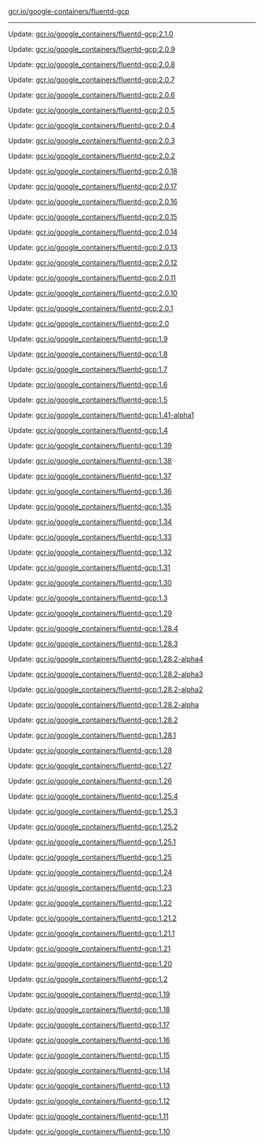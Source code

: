 [gcr.io/google-containers/fluentd-gcp](https://hub.docker.com/r/cruse/fluentd-gcp/tags/) 

----
Update: [gcr.io/google_containers/fluentd-gcp:2.1.0](https://hub.docker.com/r/cruse/fluentd-gcp/tags/)

Update: [gcr.io/google_containers/fluentd-gcp:2.0.9](https://hub.docker.com/r/cruse/fluentd-gcp/tags/)

Update: [gcr.io/google_containers/fluentd-gcp:2.0.8](https://hub.docker.com/r/cruse/fluentd-gcp/tags/)

Update: [gcr.io/google_containers/fluentd-gcp:2.0.7](https://hub.docker.com/r/cruse/fluentd-gcp/tags/)

Update: [gcr.io/google_containers/fluentd-gcp:2.0.6](https://hub.docker.com/r/cruse/fluentd-gcp/tags/)

Update: [gcr.io/google_containers/fluentd-gcp:2.0.5](https://hub.docker.com/r/cruse/fluentd-gcp/tags/)

Update: [gcr.io/google_containers/fluentd-gcp:2.0.4](https://hub.docker.com/r/cruse/fluentd-gcp/tags/)

Update: [gcr.io/google_containers/fluentd-gcp:2.0.3](https://hub.docker.com/r/cruse/fluentd-gcp/tags/)

Update: [gcr.io/google_containers/fluentd-gcp:2.0.2](https://hub.docker.com/r/cruse/fluentd-gcp/tags/)

Update: [gcr.io/google_containers/fluentd-gcp:2.0.18](https://hub.docker.com/r/cruse/fluentd-gcp/tags/)

Update: [gcr.io/google_containers/fluentd-gcp:2.0.17](https://hub.docker.com/r/cruse/fluentd-gcp/tags/)

Update: [gcr.io/google_containers/fluentd-gcp:2.0.16](https://hub.docker.com/r/cruse/fluentd-gcp/tags/)

Update: [gcr.io/google_containers/fluentd-gcp:2.0.15](https://hub.docker.com/r/cruse/fluentd-gcp/tags/)

Update: [gcr.io/google_containers/fluentd-gcp:2.0.14](https://hub.docker.com/r/cruse/fluentd-gcp/tags/)

Update: [gcr.io/google_containers/fluentd-gcp:2.0.13](https://hub.docker.com/r/cruse/fluentd-gcp/tags/)

Update: [gcr.io/google_containers/fluentd-gcp:2.0.12](https://hub.docker.com/r/cruse/fluentd-gcp/tags/)

Update: [gcr.io/google_containers/fluentd-gcp:2.0.11](https://hub.docker.com/r/cruse/fluentd-gcp/tags/)

Update: [gcr.io/google_containers/fluentd-gcp:2.0.10](https://hub.docker.com/r/cruse/fluentd-gcp/tags/)

Update: [gcr.io/google_containers/fluentd-gcp:2.0.1](https://hub.docker.com/r/cruse/fluentd-gcp/tags/)

Update: [gcr.io/google_containers/fluentd-gcp:2.0](https://hub.docker.com/r/cruse/fluentd-gcp/tags/)

Update: [gcr.io/google_containers/fluentd-gcp:1.9](https://hub.docker.com/r/cruse/fluentd-gcp/tags/)

Update: [gcr.io/google_containers/fluentd-gcp:1.8](https://hub.docker.com/r/cruse/fluentd-gcp/tags/)

Update: [gcr.io/google_containers/fluentd-gcp:1.7](https://hub.docker.com/r/cruse/fluentd-gcp/tags/)

Update: [gcr.io/google_containers/fluentd-gcp:1.6](https://hub.docker.com/r/cruse/fluentd-gcp/tags/)

Update: [gcr.io/google_containers/fluentd-gcp:1.5](https://hub.docker.com/r/cruse/fluentd-gcp/tags/)

Update: [gcr.io/google_containers/fluentd-gcp:1.41-alpha1](https://hub.docker.com/r/cruse/fluentd-gcp/tags/)

Update: [gcr.io/google_containers/fluentd-gcp:1.4](https://hub.docker.com/r/cruse/fluentd-gcp/tags/)

Update: [gcr.io/google_containers/fluentd-gcp:1.39](https://hub.docker.com/r/cruse/fluentd-gcp/tags/)

Update: [gcr.io/google_containers/fluentd-gcp:1.38](https://hub.docker.com/r/cruse/fluentd-gcp/tags/)

Update: [gcr.io/google_containers/fluentd-gcp:1.37](https://hub.docker.com/r/cruse/fluentd-gcp/tags/)

Update: [gcr.io/google_containers/fluentd-gcp:1.36](https://hub.docker.com/r/cruse/fluentd-gcp/tags/)

Update: [gcr.io/google_containers/fluentd-gcp:1.35](https://hub.docker.com/r/cruse/fluentd-gcp/tags/)

Update: [gcr.io/google_containers/fluentd-gcp:1.34](https://hub.docker.com/r/cruse/fluentd-gcp/tags/)

Update: [gcr.io/google_containers/fluentd-gcp:1.33](https://hub.docker.com/r/cruse/fluentd-gcp/tags/)

Update: [gcr.io/google_containers/fluentd-gcp:1.32](https://hub.docker.com/r/cruse/fluentd-gcp/tags/)

Update: [gcr.io/google_containers/fluentd-gcp:1.31](https://hub.docker.com/r/cruse/fluentd-gcp/tags/)

Update: [gcr.io/google_containers/fluentd-gcp:1.30](https://hub.docker.com/r/cruse/fluentd-gcp/tags/)

Update: [gcr.io/google_containers/fluentd-gcp:1.3](https://hub.docker.com/r/cruse/fluentd-gcp/tags/)

Update: [gcr.io/google_containers/fluentd-gcp:1.29](https://hub.docker.com/r/cruse/fluentd-gcp/tags/)

Update: [gcr.io/google_containers/fluentd-gcp:1.28.4](https://hub.docker.com/r/cruse/fluentd-gcp/tags/)

Update: [gcr.io/google_containers/fluentd-gcp:1.28.3](https://hub.docker.com/r/cruse/fluentd-gcp/tags/)

Update: [gcr.io/google_containers/fluentd-gcp:1.28.2-alpha4](https://hub.docker.com/r/cruse/fluentd-gcp/tags/)

Update: [gcr.io/google_containers/fluentd-gcp:1.28.2-alpha3](https://hub.docker.com/r/cruse/fluentd-gcp/tags/)

Update: [gcr.io/google_containers/fluentd-gcp:1.28.2-alpha2](https://hub.docker.com/r/cruse/fluentd-gcp/tags/)

Update: [gcr.io/google_containers/fluentd-gcp:1.28.2-alpha](https://hub.docker.com/r/cruse/fluentd-gcp/tags/)

Update: [gcr.io/google_containers/fluentd-gcp:1.28.2](https://hub.docker.com/r/cruse/fluentd-gcp/tags/)

Update: [gcr.io/google_containers/fluentd-gcp:1.28.1](https://hub.docker.com/r/cruse/fluentd-gcp/tags/)

Update: [gcr.io/google_containers/fluentd-gcp:1.28](https://hub.docker.com/r/cruse/fluentd-gcp/tags/)

Update: [gcr.io/google_containers/fluentd-gcp:1.27](https://hub.docker.com/r/cruse/fluentd-gcp/tags/)

Update: [gcr.io/google_containers/fluentd-gcp:1.26](https://hub.docker.com/r/cruse/fluentd-gcp/tags/)

Update: [gcr.io/google_containers/fluentd-gcp:1.25.4](https://hub.docker.com/r/cruse/fluentd-gcp/tags/)

Update: [gcr.io/google_containers/fluentd-gcp:1.25.3](https://hub.docker.com/r/cruse/fluentd-gcp/tags/)

Update: [gcr.io/google_containers/fluentd-gcp:1.25.2](https://hub.docker.com/r/cruse/fluentd-gcp/tags/)

Update: [gcr.io/google_containers/fluentd-gcp:1.25.1](https://hub.docker.com/r/cruse/fluentd-gcp/tags/)

Update: [gcr.io/google_containers/fluentd-gcp:1.25](https://hub.docker.com/r/cruse/fluentd-gcp/tags/)

Update: [gcr.io/google_containers/fluentd-gcp:1.24](https://hub.docker.com/r/cruse/fluentd-gcp/tags/)

Update: [gcr.io/google_containers/fluentd-gcp:1.23](https://hub.docker.com/r/cruse/fluentd-gcp/tags/)

Update: [gcr.io/google_containers/fluentd-gcp:1.22](https://hub.docker.com/r/cruse/fluentd-gcp/tags/)

Update: [gcr.io/google_containers/fluentd-gcp:1.21.2](https://hub.docker.com/r/cruse/fluentd-gcp/tags/)

Update: [gcr.io/google_containers/fluentd-gcp:1.21.1](https://hub.docker.com/r/cruse/fluentd-gcp/tags/)

Update: [gcr.io/google_containers/fluentd-gcp:1.21](https://hub.docker.com/r/cruse/fluentd-gcp/tags/)

Update: [gcr.io/google_containers/fluentd-gcp:1.20](https://hub.docker.com/r/cruse/fluentd-gcp/tags/)

Update: [gcr.io/google_containers/fluentd-gcp:1.2](https://hub.docker.com/r/cruse/fluentd-gcp/tags/)

Update: [gcr.io/google_containers/fluentd-gcp:1.19](https://hub.docker.com/r/cruse/fluentd-gcp/tags/)

Update: [gcr.io/google_containers/fluentd-gcp:1.18](https://hub.docker.com/r/cruse/fluentd-gcp/tags/)

Update: [gcr.io/google_containers/fluentd-gcp:1.17](https://hub.docker.com/r/cruse/fluentd-gcp/tags/)

Update: [gcr.io/google_containers/fluentd-gcp:1.16](https://hub.docker.com/r/cruse/fluentd-gcp/tags/)

Update: [gcr.io/google_containers/fluentd-gcp:1.15](https://hub.docker.com/r/cruse/fluentd-gcp/tags/)

Update: [gcr.io/google_containers/fluentd-gcp:1.14](https://hub.docker.com/r/cruse/fluentd-gcp/tags/)

Update: [gcr.io/google_containers/fluentd-gcp:1.13](https://hub.docker.com/r/cruse/fluentd-gcp/tags/)

Update: [gcr.io/google_containers/fluentd-gcp:1.12](https://hub.docker.com/r/cruse/fluentd-gcp/tags/)

Update: [gcr.io/google_containers/fluentd-gcp:1.11](https://hub.docker.com/r/cruse/fluentd-gcp/tags/)

Update: [gcr.io/google_containers/fluentd-gcp:1.10](https://hub.docker.com/r/cruse/fluentd-gcp/tags/)

